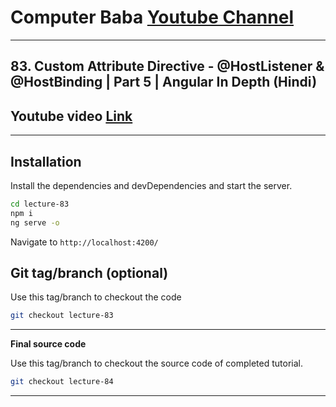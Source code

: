 # Computer Baba [Youtube Channel](https://www.youtube.com/c/ComputerBabaOfficial)

---

## 83. Custom Attribute Directive - @HostListener & @HostBinding | Part 5 | Angular In Depth (Hindi)

## Youtube video [Link](https://youtu.be/wIMHwaV_dAg)

---

## Installation

Install the dependencies and devDependencies and start the server.

```sh
cd lecture-83
npm i
ng serve -o
```

Navigate to `http://localhost:4200/`

## Git tag/branch (optional)

Use this tag/branch to checkout the code

```sh
git checkout lecture-83
```

---

**Final source code**

Use this tag/branch to checkout the source code of completed tutorial.

```sh
git checkout lecture-84
```

---
